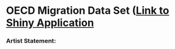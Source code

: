 # OECD Migration Data Set ([Link to Shiny Application](https://alyssahall.shinyapps.io/oecd_international_migration/])
### Artist Statement:
